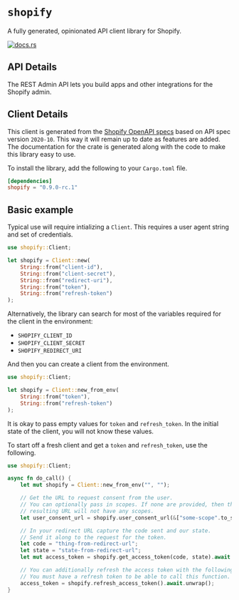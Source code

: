 # `shopify`

A fully generated, opinionated API client library for Shopify.


[![docs.rs](https://docs.rs/shopify/badge.svg)](https://docs.rs/shopify)

## API Details

The REST Admin API lets you build apps and other integrations for the Shopify admin.






## Client Details

This client is generated from the [Shopify OpenAPI
specs](https://raw.githubusercontent.com/allengrant/shopify_openapi/master/shopify_openapi.json) based on API spec version `2020-10`. This way it will remain
up to date as features are added. The documentation for the crate is generated
along with the code to make this library easy to use.


To install the library, add the following to your `Cargo.toml` file.

```toml
[dependencies]
shopify = "0.9.0-rc.1"
```

## Basic example

Typical use will require intializing a `Client`. This requires
a user agent string and set of credentials.

```rust
use shopify::Client;

let shopify = Client::new(
    String::from("client-id"),
    String::from("client-secret"),
    String::from("redirect-uri"),
    String::from("token"),
    String::from("refresh-token")
);
```

Alternatively, the library can search for most of the variables required for
the client in the environment:

- `SHOPIFY_CLIENT_ID`
- `SHOPIFY_CLIENT_SECRET`
- `SHOPIFY_REDIRECT_URI`

And then you can create a client from the environment.

```rust
use shopify::Client;

let shopify = Client::new_from_env(
    String::from("token"),
    String::from("refresh-token")
);
```

It is okay to pass empty values for `token` and `refresh_token`. In
the initial state of the client, you will not know these values.

To start off a fresh client and get a `token` and `refresh_token`, use the following.

```rust
use shopify::Client;

async fn do_call() {
    let mut shopify = Client::new_from_env("", "");

    // Get the URL to request consent from the user.
    // You can optionally pass in scopes. If none are provided, then the
    // resulting URL will not have any scopes.
    let user_consent_url = shopify.user_consent_url(&["some-scope".to_string()]);

    // In your redirect URL capture the code sent and our state.
    // Send it along to the request for the token.
    let code = "thing-from-redirect-url";
    let state = "state-from-redirect-url";
    let mut access_token = shopify.get_access_token(code, state).await.unwrap();

    // You can additionally refresh the access token with the following.
    // You must have a refresh token to be able to call this function.
    access_token = shopify.refresh_access_token().await.unwrap();
}
```
